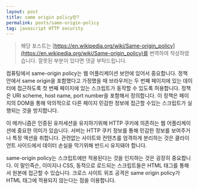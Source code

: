 ```yaml
---
layout: post
title: same origin policy란?
permalink: posts/same-origin-policy
tag: javascript HTTP security
---
```


> 해당 포스트는 [https://en.wikipedia.org/wiki/Same-origin_policy](https://en.wikipedia.org/wiki/Same-origin_policy)를 번역하여 작성하였습니다. 잘못된 부분이 있다면 댓글 부탁드립니다.

컴퓨팅에서 same-origin policy는 웹 어플리케이션 보안에 있어서 중요합니다. 정책 안에서 same origin을 포함했다고 가정했을 때 브라우저는 두 번째 페이지에 있는 데이터에 접근하도록 첫 번째 페이지에 있는 스크립트가 동작할 수 있도록 허용합니다. 정책은 URI scheme, host name, port number을 포함해서 정의합니다. 이 정책은 페이지의 DOM을 통해 악의적으로 다른 페이지 민감한 정보에 접근할 수있는 스크립트가 실행되는 것을 방지합니다.

이 메카니즘은 인증된 유저세션을 유지하기위해 HTTP 쿠키에 의존하는 웹 어플리케이션에 중요한 의미가 있습니다. 서버는 HTTP 쿠키 정보를 통해 민감한 정보를 보여주거나 특정 액션을 취합니다. 관련없는 사이트와 컨텐츠를 엄격하게 분리하는 것은 클라이언트 사이드에서 데이터 손실을 막기위해 반드시 유지돼야 합니다.

same-origin policy는 스크립트에만 적용된다는 것을 인지하는 것은 굉장히 중요합니다. 이 말인즉슨, 이미지나 CSS, 동적으로 로드되는 스크립트들은 HTML 태그를 통해서 원본에 접근할 수 있습니다. 크로스 사이트 위조 공격은 same origin policy가 HTML 태그에 적용되지 않는다는 점을 이용합니다.
